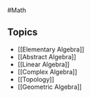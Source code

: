 #Math
## Topics
* [[Elementary Algebra]]
* [[Abstract Algebra]]
* [[Linear Algebra]]
* [[Complex Algebra]]
* [[Topology]]
* [[Geometric Algebra]]